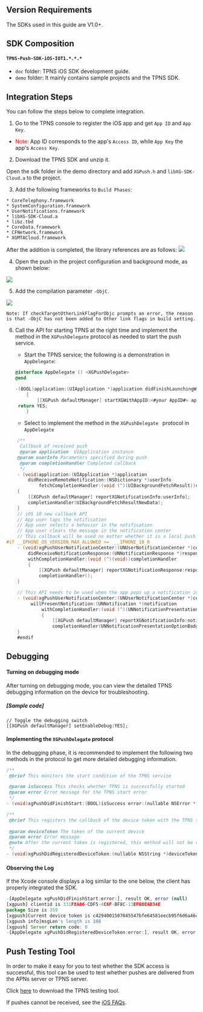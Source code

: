 ## Version Requirements
The SDKs used in this guide are V1.0+.

## SDK Composition

#### `TPNS-Push-SDK-iOS-IOT1.*.*.*`


* ```doc``` folder: TPNS iOS SDK development guide.
* ```demo``` folder: It mainly contains sample projects and the TPNS SDK.



## Integration Steps

You can follow the steps below to complete integration.




1. Go to the TPNS console to register the iOS app and get ```App ID``` and ```App Key```.

* <font color= red>Note:</font> App ID corresponds to the app's ```Access ID```, while ```App Key``` the app's ```Access Key```.

2. Download the TPNS SDK and unzip it.

Open the sdk folder in the demo directory and add ```XGPush.h``` and ```libXG-SDK-Cloud.a``` to the project.

3. Add the following frameworks to ```Build Phases```:

```
* CoreTelephony.framework
* SystemConfiguration.framework
* UserNotifications.framework
* libXG-SDK-Cloud.a 
* libz.tbd
* CoreData.framework
* CFNetwork.framework
* XGMTACloud.framework
```

After the addition is completed, the library references are as follows: 
![](https://main.qcloudimg.com/raw/b587ab23c09427994214cadb08cca521.png)

4. Open the push in the project configuration and background mode, as shown below: 

![](https://main.qcloudimg.com/raw/83b667d05c224bfdf81bc7a618b55436.png)

5. Add the compilation parameter ```-ObjC```. 

![](https://main.qcloudimg.com/raw/062c66bb679e30be6a640df412f5408e.png)

	Note: If checkTargetOtherLinkFlagForObjc prompts an error, the reason is that -ObjC has not been added to Other link flags in build setting.

6. Call the API for starting TPNS at the right time and implement the method in the ```XGPushDelegate``` protocol as needed to start the push service.

   - Start the TPNS service; the following is a demonstration in  ```AppDelegate```:

   ```objective-c
   @interface AppDelegate () <XGPushDelegate>
   @end

   -(BOOL)application:(UIApplication *)application didFinishLaunchingWithOptions:(NSDictionary *)launchOptions 
       {
           [[XGPush defaultManager] startXGWithAppID:<#your AppID#> appKey:<#your appKey#>  delegate:<#your delegate#>];
   	return YES;
       }
   ```

   - Select to implement the method in the ```XGPushDelegate ``` protocol in ```AppDelegate```

```objective-c
	/**
	 Callback of received push
	 @param application  UIApplication instance
	@param userInfo Parameters specified during push
	 @param completionHandler Completed callback
	 */
	- (void)application:(UIApplication *)application 
        didReceiveRemoteNotification:(NSDictionary *)userInfo 
            fetchCompletionHandler:(void (^)(UIBackgroundFetchResult))completionHandler 
    {
    	[[XGPush defaultManager] reportXGNotificationInfo:userInfo];
    	completionHandler(UIBackgroundFetchResultNewData);
	}
	// iOS 10 new callback API
	// App user taps the notification
	// App user selects a behavior in the notification
	// App user clears the message in the notification center
	// This callback will be used no matter whether it is a local push or a remote push
#if __IPHONE_OS_VERSION_MAX_ALLOWED >= 	__IPHONE_10_0
	- (void)xgPushUserNotificationCenter:(UNUserNotificationCenter *)center 
        didReceiveNotificationResponse:(UNNotificationResponse *)response 
        withCompletionHandler:(void (^)(void))completionHandler 
        {
            [[XGPush defaultManager] reportXGNotificationResponse:response];
            completionHandler();
	}

	// This API needs to be used when the app pops up a notification in the foreground
	- (void)xgPushUserNotificationCenter:(UNUserNotificationCenter *)center
         willPresentNotification:(UNNotification *)notification 
             withCompletionHandler:(void (^)(UNNotificationPresentationOptions))completionHandler
             {
                 [[XGPush defaultManager] reportXGNotificationInfo:notification.request.content.userInfo];
                 completionHandler(UNNotificationPresentationOptionBadge | UNNotificationPresentationOptionSound | UNNotificationPresentationOptionAlert);
	}
	#endif
```




## Debugging
#### Turning on debugging mode

After turning on debugging mode, you can view the detailed TPNS debugging information on the device for troubleshooting.

##### [Sample code]

```
// Toggle the debugging switch
[[XGPush defaultManager] setEnableDebug:YES];
```



#### Implementing the ```XGPushDelegate``` protocol

In the debugging phase, it is recommended to implement the following two methods in the protocol to get more detailed debugging information.

```objective-c
/**
 @brief This monitors the start condition of the TPNS service

 @param isSuccess This checks whether TPNS is successfully started
 @param error Error message for the TPNS start error
 */
- (void)xgPushDidFinishStart:(BOOL)isSuccess error:(nullable NSError *)error;

/**
 @brief This registers the callback of the device token with the TPNS server
 
 @param deviceToken The token of the current device
 @param error Error message
 @note After the current token is registered, this method will not be called again
 */
- (void)xgPushDidRegisteredDeviceToken:(nullable NSString *)deviceToken error:(nullable NSError *)error;

```

#### Observing the Log

If the Xcode console displays a log similar to the one below, the client has properly integrated the SDK.

```javascript
-[AppDelegate xgPushDidFinishStart:error:], result OK, error (null)
[xgpush] clientid is 331F8A86-CDF5-4C6F-BF8C-13EFB8EAD34E
package Size is 359
[xgpush]Current device token is c4294001507045547bfe64581eecb95f6d6a46c9cf9a9a0878233f6c0e8e3b8f
[xgpush info]msgLen's length is 108
[xgpush] Server return code: 0
-[AppDelegate xgPushDidRegisteredDeviceToken:error:], result OK, error (null)
```




## Push Testing Tool  
In order to make it easy for you to test whether the SDK access is successful, this tool can be used to test whether pushes are delivered from the APNs server or TPNS server.

Click [here](http://ixg.qq.com/pigeon_v2/resource/sdk/XGPushTool.zip) to download the TPNS testing tool.

If pushes cannot be received, see the [iOS FAQs](https://intl.cloud.tencent.com/document/product/1024/30732).

